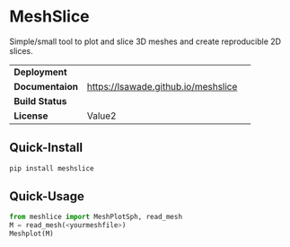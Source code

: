 # MeshSlice

Simple/small tool to plot and slice 3D meshes and create reproducible 2D slices.

| | | |
|-|-|-|
|__Deployment__  |  |
|__Documentaion__| https://lsawade.github.io/meshslice |
|__Build Status__|  |
|__License__     | Value2 |



## Quick-Install

```bash
pip install meshslice
```


## Quick-Usage

```python
from meshlice import MeshPlotSph, read_mesh
M = read_mesh(<yourmeshfile>)
Meshplot(M)
```





